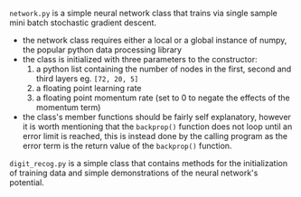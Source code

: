 `network.py` is a simple neural network class that trains via single sample mini batch stochastic gradient descent.

- the network class requires either a local or a global instance of numpy, the popular python data processing library
- the class is initialized with three parameters to the constructor:
	1) a python list containing the number of nodes in the first, second and third layers eg. `[72, 20, 5]`
	2) a floating point learning rate
	3) a floating point momentum rate (set to 0 to negate the effects of the momentum term)
- the class's member functions should be fairly self explanatory, however it is worth mentioning that the `backprop()` function does not loop until an error limit is reached,
this is instead done by the calling program as the error term is the return value of the `backprop()` function.

`digit_recog.py` is a simple class that contains methods for the initialization of training data and simple demonstrations of the neural network's potential.
